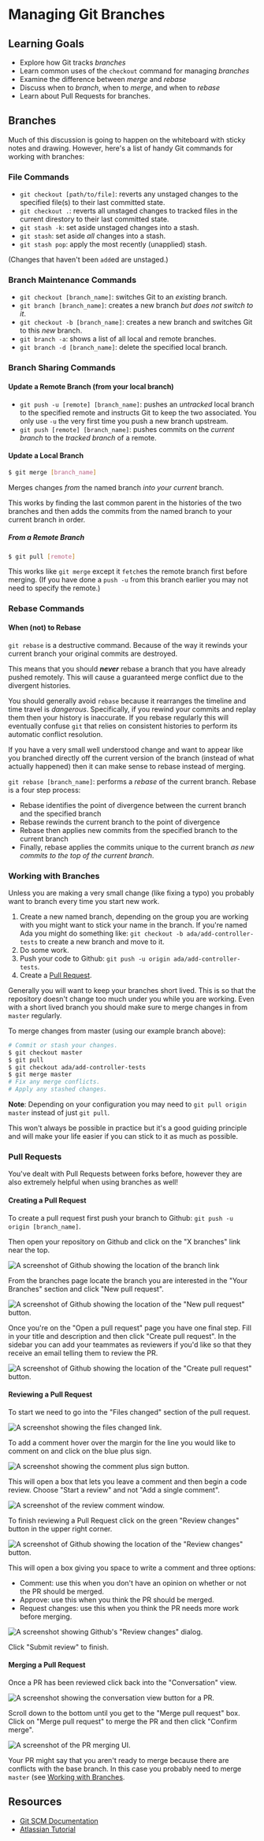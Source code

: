 # Managing Git Branches
## Learning Goals
- Explore how Git tracks _branches_
- Learn common uses of the `checkout` command for managing _branches_
- Examine the difference between _merge_ and _rebase_
- Discuss when to _branch_, when to _merge_, and when to _rebase_
- Learn about Pull Requests for branches.

## Branches
Much of this discussion is going to happen on the whiteboard with sticky notes and drawing. However, here's a list of handy Git commands for working with branches:

### File Commands
- `git checkout [path/to/file]`: reverts any unstaged changes to the specified file(s) to their last committed state.
- `git checkout .`: reverts all unstaged changes to tracked files in the current direstory to their last committed state.
- `git stash -k`: set aside unstaged changes into a stash.
- `git stash`: set aside _all_ changes into a stash.
- `git stash pop`: apply the most recently (unapplied) stash.

(Changes that haven't been `add`ed are unstaged.)

### Branch Maintenance Commands
- `git checkout [branch_name]`: switches Git to an _existing_ branch.
- `git branch [branch_name]`: creates a new branch _but does not switch to it_.
- `git checkout -b [branch_name]`: creates a new branch and switches Git to this _new_ branch.
- `git branch -a`: shows a list of all local and remote branches.
- `git branch -d [branch_name]`: delete the specified local branch.

### Branch Sharing Commands

#### Update a Remote Branch (from your local branch)

- `git push -u [remote] [branch_name]`: pushes an _untracked_ local branch to the specified remote and instructs Git to keep the two associated. You only use `-u` the very first time you push a new branch upstream.
- `git push [remote] [branch_name]`: pushes commits on the _current branch_ to the _tracked branch_ of a remote.

#### Update a Local Branch

```sh
$ git merge [branch_name]
```

Merges changes _from_ the named branch _into your *current*_ branch.

This works by finding the last common parent in the histories of the two branches and then adds the commits from the named branch to your current branch in order.

##### From a Remote Branch

```sh
$ git pull [remote]
```

This works like `git merge` except it `fetch`es the remote branch first before merging.  (If you have done a `push -u` from this branch earlier you may not need to specify the remote.)

### Rebase Commands

#### When (not) to Rebase
`git rebase` is a destructive command.  Because of the way it rewinds your current branch your original commits are destroyed.  

This means that you should _**never**_ rebase a branch that you have already pushed remotely.  This will cause a guaranteed merge conflict due to the divergent histories.

You should generally avoid `rebase` because it rearranges the timeline and time travel is _dangerous_.  Specifically, if you rewind your commits and replay them then your history is inaccurate.  If you rebase regularly this will eventually confuse `git` that relies on consistent histories to perform its automatic conflict resolution.

If you have a very small well understood change and want to appear like you branched directly off the current version of the branch (instead of what actually happened) then it can make sense to rebase instead of merging.

`git rebase [branch_name]`: performs a _rebase_ of the current branch. Rebase is a four step process:
  - Rebase identifies the point of divergence between the current branch and the specified branch
  - Rebase rewinds the current branch to the point of divergence
  - Rebase then applies new commits from the specified branch to the current branch
  - Finally, rebase applies the commits unique to the current branch _as new commits to the top of the current branch_.


### Working with Branches

Unless you are making a very small change (like fixing a typo) you probably want to branch every time you start new work.

1. Create a new named branch, depending on the group you are working with you might want to stick your name in the branch.  If you're named Ada you might do something like: `git checkout -b ada/add-controller-tests` to create a new branch and move to it.
2. Do some work.
3. Push your code to Github: `git push -u origin ada/add-controller-tests`.
4. Create a [Pull Request](#pull-requests).

Generally you will want to keep your branches short lived.  This is so that the repository doesn't change too much under you while you are working.  Even with a short lived branch you should make sure to merge changes in from `master` regularly.

To merge changes from master (using our example branch above):
```sh
# Commit or stash your changes.
$ git checkout master
$ git pull
$ git checkout ada/add-controller-tests
$ git merge master
# Fix any merge conflicts.
# Apply any stashed changes.
```

**Note**: Depending on your configuration you may need to `git pull origin master` instead of just `git pull`.

This won't always be possible in practice but it's a good guiding principle and will make your life easier if you can stick to it as much as possible.

### Pull Requests

You've dealt with Pull Requests between forks before, however they are also extremely helpful when using branches as well!

#### Creating a Pull Request
To create a pull request first push your branch to Github: `git push -u origin [branch_name]`.

Then open your repository on Github and click on the "X branches" link near the top.

![A screenshot of Github showing the location of the branch link](images/branch-button.png)

From the branches page locate the branch you are interested in the "Your Branches" section and click "New pull request".

![A screenshot of Github showing the location of the "New pull request" button.](images/new-pr-button.png)

Once you're on the "Open a pull request" page you have one final step.  Fill in your title and description and then click "Create pull request".  In the sidebar you can add your teammates as reviewers if you'd like so that they receive an email telling them to review the PR.

![A screenshot of Github showing the location of the "Create pull request" button.](images/create-pull-request.png)

#### Reviewing a Pull Request

To start we need to go into the "Files changed" section of the pull request.

![A screenshot showing the files changed link.](images/files-changed-button.png)

To add a comment hover over the margin for the line you would like to comment on and click on the blue plus sign.

![A screenshot showing the comment plus sign button.](images/add-a-comment-button.png)

This will open a box that lets you leave a comment and then begin a code review.  Choose "Start a review" and not "Add a single comment".

![A screenshot of the review comment window.](images/add-a-comment.png)

To finish reviewing a Pull Request click on the green "Review changes" button in the upper right corner.

![A screenshot of Github showing the location of the "Review changes" button.](images/review-changes-button.png)

This will open a box giving you space to write a comment and three options:

- Comment: use this when you don't have an opinion on whether or not the PR should be merged.
- Approve: use this when you think the PR should be merged.
- Request changes: use this when you think the PR needs more work before merging.

![A screenshot showing Github's "Review changes" dialog.](images/review-changes-dialog.png)

Click "Submit review" to finish.

#### Merging a Pull Request

Once a PR has been reviewed click back into the "Conversation" view.

![A screenshot showing the conversation view button for a PR.](images/conversation-button.png)

Scroll down to the bottom until you get to the "Merge pull request" box.  Click on "Merge pull request" to merge the PR and then click "Confirm merge".

![A screenshot of the PR merging UI.](images/merge-pull-request.png)

Your PR might say that you aren't ready to merge because there are conflicts with the base branch.  In this case you probably need to merge `master` (see [Working with Branches](#working-with-branches).

## Resources
- [Git SCM Documentation](https://git-scm.com/book/ch3-2.html)
- [Atlassian Tutorial](https://www.atlassian.com/git/tutorials/using-branches)
